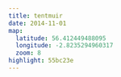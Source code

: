 ```yaml
---
title: tentmuir
date: 2014-11-01
map:
  latitude: 56.412449488095
  longitude: -2.8235294960317
  zoom: 8
highlight: 55bc23e
---
```

